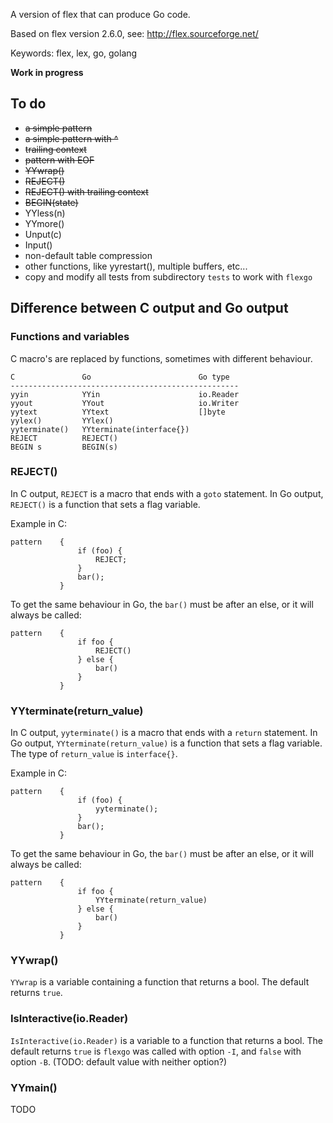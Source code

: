 A version of flex that can produce Go code.

Based on flex version 2.6.0, see: http://flex.sourceforge.net/

Keywords: flex, lex, go, golang

**Work in progress**

## To do

 * ~~a simple pattern~~
 * ~~a simple pattern with ^~~
 * ~~trailing context~~
 * ~~pattern with EOF~~
 * ~~YYwrap()~~
 * ~~REJECT()~~
 * ~~REJECT() with trailing context~~
 * ~~BEGIN(state)~~
 * YYless(n)
 * YYmore()
 * Unput(c)
 * Input()
 * non-default table compression
 * other functions, like yyrestart(), multiple buffers, etc...
 * copy and modify all tests from subdirectory `tests` to work with `flexgo`

## Difference between C output and Go output

### Functions and variables

C macro's are replaced by functions, sometimes with different behaviour.

    C               Go                        Go type
    ---------------------------------------------------
    yyin            YYin                      io.Reader
    yyout           YYout                     io.Writer
	yytext          YYtext                    []byte
    yylex()         YYlex()  
	yyterminate()   YYterminate(interface{})
    REJECT          REJECT()
    BEGIN s         BEGIN(s)

### REJECT()

In C output, `REJECT` is a macro that ends with a `goto` statement. In
Go output, `REJECT()` is a function that sets a flag variable.

Example in C:

    pattern    {
                   if (foo) {
                       REJECT;
                   }
                   bar();
               }
               
To get the same behaviour in Go, the `bar()` must be after an else, or
it will always be called:

    pattern    {
                   if foo {
                       REJECT()
                   } else {
                       bar()
                   }
               }       

### YYterminate(return_value)

In C output, `yyterminate()` is a macro that ends with a `return` statement. In
Go output, `YYterminate(return_value)` is a function that sets a flag
variable. The type of `return_value` is `interface{}`.

Example in C:

    pattern    {
                   if (foo) {
                       yyterminate();
                   }
                   bar();
               }
               
To get the same behaviour in Go, the `bar()` must be after an else, or
it will always be called:

    pattern    {
                   if foo {
                       YYterminate(return_value)
                   } else {
                       bar()
                   }
               }       

### YYwrap()

`YYwrap` is a variable containing a function that returns a bool. The
default returns `true`.

### IsInteractive(io.Reader)

`IsInteractive(io.Reader)` is a variable to a function that returns a
bool. The default returns `true` is `flexgo` was called with option
`-I`, and `false` with option `-B`. (TODO: default value with neither
option?)

### YYmain()

TODO
